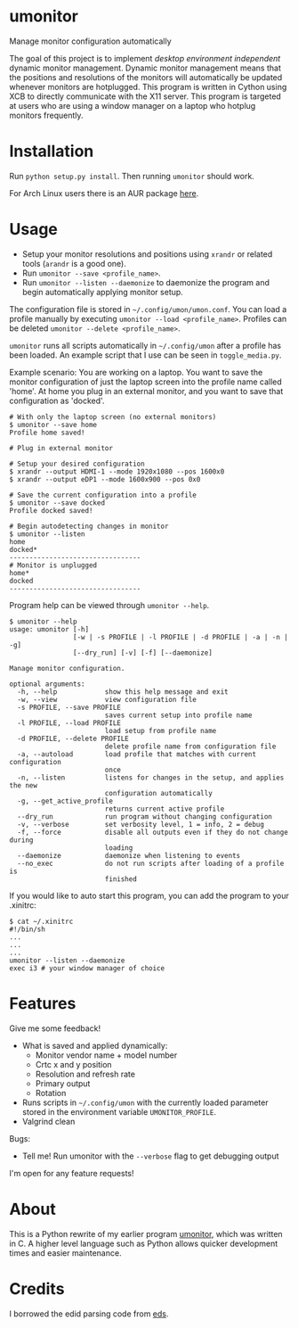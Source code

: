 # umonitor
Manage monitor configuration automatically

The goal of this project is to implement *desktop environment independent* dynamic monitor
management. Dynamic monitor management means that the positions and resolutions
of the monitors will automatically be updated whenever monitors are
hotplugged. This program is written in Cython using XCB to directly communicate with the X11 server. This program is targeted at users who are using a window manager on a laptop who hotplug monitors frequently.

# Installation
Run `python setup.py install`. Then running `umonitor` should work.

For Arch Linux users there is an AUR package [here](https://aur.archlinux.org/packages/python-umonitor-git/).

# Usage

* Setup your monitor resolutions and positions using `xrandr` or related tools (`arandr` is a good one).
* Run `umonitor --save <profile_name>`.
* Run `umonitor --listen --daemonize` to daemonize the program and begin automatically applying monitor setup.

The configuration file is stored in `~/.config/umon/umon.conf`. You can load a
profile manually by executing `umonitor --load <profile_name>`. Profiles can be deleted `umonitor --delete <profile_name>`.

`umonitor` runs all scripts automatically in `~/.config/umon` after a profile has been loaded. An example script that I use can be seen in `toggle_media.py`.

Example scenario: You are working on a laptop. You want to save the monitor
configuration of just the laptop screen into the profile name called 'home'. At
home you plug in an external monitor, and you want to save that configuration as
'docked'.

```
# With only the laptop screen (no external monitors)
$ umonitor --save home
Profile home saved!

# Plug in external monitor

# Setup your desired configuration
$ xrandr --output HDMI-1 --mode 1920x1080 --pos 1600x0
$ xrandr --output eDP1 --mode 1600x900 --pos 0x0

# Save the current configuration into a profile
$ umonitor --save docked
Profile docked saved!

# Begin autodetecting changes in monitor
$ umonitor --listen
home
docked*
---------------------------------
# Monitor is unplugged
home*
docked
---------------------------------
```

Program help can be viewed through `umonitor --help`.
```
$ umonitor --help
usage: umonitor [-h]
                [-w | -s PROFILE | -l PROFILE | -d PROFILE | -a | -n | -g]
                [--dry_run] [-v] [-f] [--daemonize]

Manage monitor configuration.

optional arguments:
  -h, --help            show this help message and exit
  -w, --view            view configuration file
  -s PROFILE, --save PROFILE
                        saves current setup into profile name
  -l PROFILE, --load PROFILE
                        load setup from profile name
  -d PROFILE, --delete PROFILE
                        delete profile name from configuration file
  -a, --autoload        load profile that matches with current configuration
                        once
  -n, --listen          listens for changes in the setup, and applies the new
                        configuration automatically
  -g, --get_active_profile
                        returns current active profile
  --dry_run             run program without changing configuration
  -v, --verbose         set verbosity level, 1 = info, 2 = debug
  -f, --force           disable all outputs even if they do not change during
                        loading
  --daemonize           daemonize when listening to events
  --no_exec             do not run scripts after loading of a profile is
                        finished
```

If you would like to auto start this program, you can add the program to your .xinitrc:
```
$ cat ~/.xinitrc
#!/bin/sh
...
...
...
umonitor --listen --daemonize
exec i3 # your window manager of choice
```

# Features
Give me some feedback!

* What is saved and applied dynamically:
  * Monitor vendor name + model number
  * Crtc x and y position
  * Resolution and refresh rate
  * Primary output
  * Rotation
* Runs scripts in `~/.config/umon` with the currently loaded parameter stored in the environment variable `UMONITOR_PROFILE`.
* Valgrind clean

Bugs:
  * Tell me! Run umonitor with the `--verbose` flag to get debugging output

I'm open for any feature requests!

# About
This is a Python rewrite of my earlier program [umonitor](https://github.com/rliou92/umonitor), which was written in C. A higher level language such as Python allows quicker development times and easier maintenance.

# Credits
I borrowed the edid parsing code from [eds](https://github.com/compnerd/eds).
